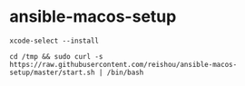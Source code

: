 # ansible-macos-setup

```shell
xcode-select --install
```

```shell
cd /tmp && sudo curl -s https://raw.githubusercontent.com/reishou/ansible-macos-setup/master/start.sh | /bin/bash
```
